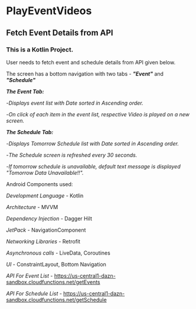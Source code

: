 # PlayEventVideos
## Fetch Event Details from API

### This is a Kotlin Project.
User needs to fetch event and schedule details from API given below.

The screen has a bottom navigation with two tabs - ***"Event"*** and ***"Schedule"***

***The Event Tab:***

-*Displays event list with Date sorted in Ascending order.*

-*On click of each item in the event list, respective Video is played on a new screen.*

***The Schedule Tab:***  

-*Displays Tomorrow Schedule list with Date sorted in Ascending order.*

-*The Schedule screen is refreshed every 30 seconds.*

-*If tomorrow schedule is unavailable, default text message is displayed "Tomorrow Data Unavailable!!".*

Android Components used:

*Development Language* - Kotlin

*Architecture* - MVVM

*Dependency Injection* - Dagger Hilt

*JetPack* - NavigationComponent

*Networking Libraries* - Retrofit

*Asynchronous calls* - LiveData, Coroutines

*UI* - ConstraintLayout, Bottom Navigation

*API For Event List* - https://us-central1-dazn-sandbox.cloudfunctions.net/getEvents

*API For Schedule List* - https://us-central1-dazn-sandbox.cloudfunctions.net/getSchedule
